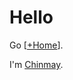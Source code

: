 # Hello

Go [[+Home]].

I'm [Chinmay](chinsingh.github.io).

[//begin]: # "Autogenerated link references for markdown compatibility"
[+Home]: +Home "Home"
[//end]: # "Autogenerated link references"